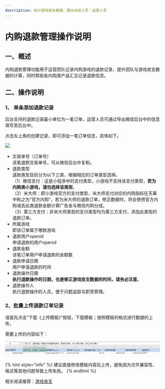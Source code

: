 ```yaml
---
description: 统计游戏收支数据，建议阅读人员：运营人员
---
```


# 内购退款管理操作说明

## 一、概述

内购退款管理功能用于运营团队记录内购游戏的退款记录，提升团队与游戏收支数据的计算，同时帮助各内购类产品汇总记录退款信息。

## 二、操作说明

### **1、 单条添加退款记录**

后台支持的退款记录最小单位为一笔订单，运营人员可通过导出微信后台中的信息填写至后台中。

点击左上角的创建记录，即可添加一笔订单信息，具体如下。

![](https://cdn.61week.com/tianmu/doc/index/image/general-function/revenue/2.jpg)

* 交易单号（订单号）\
  该笔退款交易单号，可从微信后台中复制。
* 退款类型\
  退款类型目前分为以下三类，根据相应的订单类型选择。\
  （1）微信支付：这是小程序中的支付类型，小游戏不支持该支付类型，**若为内购类小游戏，请勿选择该类型**。\
  （2）米大师：即小游戏官方的支付类型，米大师支付对应的内购指标在天幕中称之为“官方内购”，若为米大师的退款订单，修正数据时，将会使用官方内购减去此类退款金额计算广告金与微信内购分成。\
  （3）第三方支付：非米大师类型的支付类型均为第三方支付，添加此类型的退款订单。
* 所属游戏\
  即该订单属于哪款游戏
* 退款用户openid\
  申请退款的用户openid
* 退款金额\
  该笔订单用户申请退款的金额数
* 退款申请日期\
  用户申请退款的时间
* 退款操作日期\
  **执行退款操作的日期，也是修正游戏收支数据的时间，请务必注意**。
* 退款操作人\
  执行退款操作的人员，便于问题追踪与职责管理。

### **2、批量上传退款订单记录**

请首先点击“下载《上传模板》”按钮，下载模板；按照模板的格式进行数据的上传。

需要上传的内容如下：

![](<../../.gitbook/assets/image (291).png>)

{% hint style="info" %}
建议直接修改模板内容后上传，避免因为文件兼容性、格式等其他问题导致上传失败。
{% endhint %}

相关阅读推荐：[游戏收支](./)
